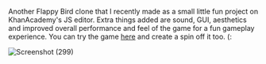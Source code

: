 Another Flappy Bird clone that I recently made as a small little fun project on KhanAcademy's JS editor.
Extra things added are sound, GUI, aesthetics and improved overall performance and feel of the game for a fun gameplay experience.
You can try the game [here](https://www.khanacademy.org/computer-programming/flappy-bird/5954086264946688) and create a spin off it too. (:

![Screenshot (299)](https://user-images.githubusercontent.com/116943667/224549159-68d81d22-54f0-4cd9-bbc1-950f83b6ab6e.png)
